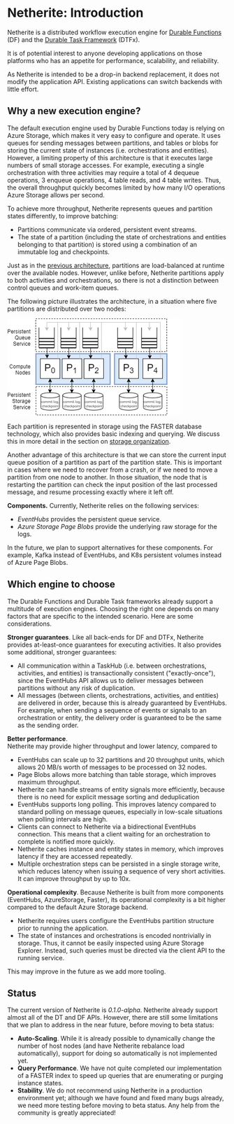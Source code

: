 # Netherite: Introduction

Netherite is a distributed workflow execution engine for [Durable Functions](https://github.com/Azure/azure-functions-durable-extension) (DF) and the [Durable Task Framework](https://github.com/Azure/durabletask/) (DTFx). 

It is of potential interest to anyone developing applications on those platforms who has an appetite for performance, scalability, and reliability. 

As Netherite is intended to be a drop-in backend replacement, it does not modify the application API. Existing applications can switch backends with little effort.

## Why a new execution engine?

The default execution engine used by Durable Functions today is relying on Azure Storage, which makes it very easy to configure and operate. It uses queues for sending messages between partitions, and tables or blobs for storing the current state of instances (i.e. orchestrations and entities). However, a limiting property of this architecture is that it executes large numbers of small storage accesses. For example, executing a single orchestration with three activities may require a total of 4 dequeue operations, 3 enqueue operations, 4 table reads, and 4 table writes. Thus, the overall throughput quickly becomes limited by how many I/O operations Azure Storage allows per second. 

To achieve more throughput, Netherite represents queues and partition states differently, to improve batching:
- Partitions communicate via ordered, persistent event streams.
- The state of a partition (including the state of orchestrations and entities belonging to that partition) is stored using a combination of an immutable log and checkpoints.

Just as in the [previous architecture](https://docs.microsoft.com/en-us/azure/azure-functions/durable/durable-functions-perf-and-scale#orchestrator-scale-out), partitions are load-balanced at runtime over the available nodes. However, unlike before, Netherite partitions apply to both activities and orchestrations, so there is not a distinction between control queues and work-item queues.

The following picture illustrates the architecture, in a situation where five partitions are distributed over two nodes:

![Netherite Architecture](images/partitions.png)

Each partition is represented in storage using the FASTER database technology, which also provides basic indexing and querying. We discuss this in more detail in the section on [storage organization](#/storage-organization.md).

Another advantage of this architecture is that we can store the current input queue position of a partition as part of the partition state. This is important in cases where we need to recover from a crash, or if we need to move a partition from one node to another. In those situation, the node that is restarting the partition can check the input position of the last processed message, and resume processing exactly where it left off. 

**Components.** Currently, Netherite relies on the following services:
- *EventHubs* provides the persistent queue service.
- *Azure Storage Page Blobs* provide the underlying raw storage for the logs.

In the future, we plan to support alternatives for these components. For example, Kafka instead of EventHubs, and K8s persistent volumes instead of Azure Page Blobs.

## Which engine to choose

The Durable Functions and Durable Task frameworks already support a multitude of execution engines. Choosing the right one depends on many factors that are specific to the intended scenario. Here are some considerations.

**Stronger guarantees**.
Like all back-ends for DF and DTFx, Netherite provides at-least-once guarantees for executing activities. 
It also provides some additional, stronger guarantees:

- All communication within a TaskHub (i.e. between orchestrations, activities, and entities) is transactionally consistent ("exactly-once"), since the EventHubs API allows us to deliver messages between partitions without any risk of duplication.
- All messages (between clients, orchestrations, activities, and entities) are delivered in order, because this is already guaranteed by EventHubs. For example, when sending a sequence of events or signals to an orchestration or entity, the delivery order is guaranteed to be the same as the sending order. 

**Better performance**.  
Netherite may provide higher throughput and lower latency, compared to 

- EventHubs can scale up to 32 partitions and 20 throughput units, which allows 20 MB/s worth of messages to be processed on 32 nodes. 
- Page Blobs allows more batching than table storage, which improves maximum throughput.
- Netherite can handle streams of entity signals more efficiently, because there is no need for explicit message sorting and deduplication
- EventHubs supports long polling. This improves latency compared to standard polling on message queues, especially in low-scale situations when polling intervals are high.
- Clients can connect to Netherite via a bidirectional EventHubs connection. This means that a client waiting for an orchestration to complete is notified more quickly.
- Netherite caches instance and entity states in memory, which improves latency if they are accessed repeatedly.
- Multiple orchestration steps can be persisted in a single storage write, which reduces latency when issuing a sequence of very short activities. It can improve throughput by up to 10x.

**Operational complexity**.
Because Netherite is built from more components (EventHubs, AzureStorage, Faster), its operational complexity is a bit higher compared to the default Azure Storage backend.

- Netherite requires users configure the EventHubs partition structure prior to running the application.
- The state of instances and orchestrations is encoded nontrivially in storage. Thus, it cannot be easily inspected using Azure Storage Explorer. Instead, such queries must be directed via the client API to the running service. 

This may improve in the future as we add more tooling.

## Status

The current version of Netherite is *0.1.0-alpha*.  Netherite already support almost all of the DT and DF APIs. However, there are still some limitations that we plan to address in the near future, before moving to beta status:

- **Auto-Scaling**. While it is already possible to dynamically change the number of host nodes (and have Netherite rebalance load automatically), support for doing so automatically is not implemented yet.
- **Query Performance**. We have not quite completed our implementation of a FASTER index to speed up queries that are enumerating or purging instance states.
- **Stability**. We do not recommend using Netherite in a production environment yet; although we have found and fixed many bugs already, we need more testing before moving to beta status. Any help from the community is greatly appreciated!
